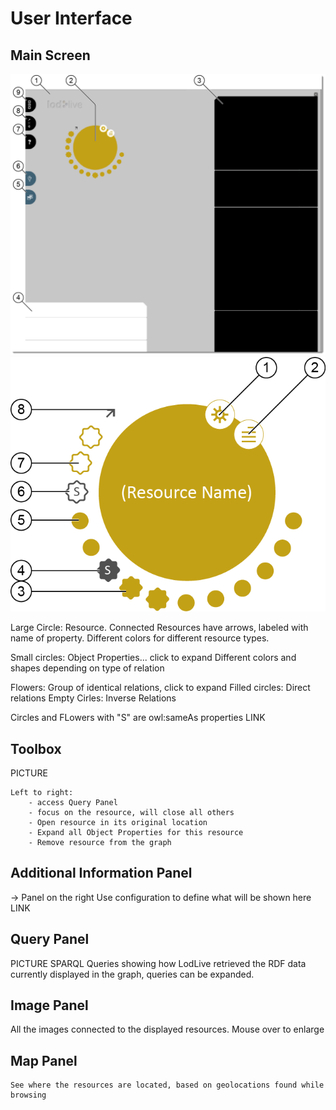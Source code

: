 User Interface
==============

Main Screen
-----------

![Main Screen][mainscreen]
![Resource][resource]

[mainscreen]: ../files/mainscreen.png "LodLive Main Screen"
[resource]: ../files/resource.png "Resource Representation"


Large Circle: Resource. Connected Resources have arrows, labeled with name of property. Different colors for different resource types.

Small circles: Object Properties... click to expand
Different colors and shapes depending on type of relation

Flowers: Group of identical relations, click to expand
Filled circles: Direct relations
Empty Cirles: Inverse Relations

Circles and FLowers with "S" are owl:sameAs properties LINK

Toolbox
-------

PICTURE

	Left to right:
		- access Query Panel
		- focus on the resource, will close all others
		- Open resource in its original location
		- Expand all Object Properties for this resource
		- Remove resource from the graph

Additional Information Panel
----------------------------

-> Panel on the right
Use configuration to define what will be shown here LINK

Query Panel
-----------
PICTURE
SPARQL Queries showing how LodLive retrieved the RDF data currently displayed in the graph, queries can be expanded.


Image Panel
-----------

All the images connected to the displayed resources. Mouse over to enlarge

Map Panel
---------
	See where the resources are located, based on geolocations found while browsing

